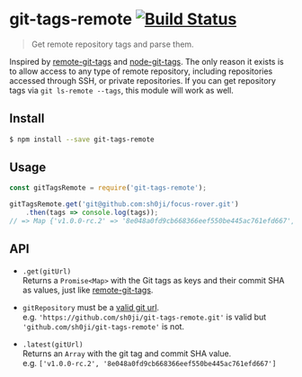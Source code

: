 # git-tags-remote [![Build Status](https://travis-ci.org/sh0ji/git-tags-remote.svg?branch=master)](https://travis-ci.org/sh0ji/git-tags-remote)
> Get remote repository tags and parse them.

Inspired by [remote-git-tags](https://github.com/sindresorhus/remote-git-tags) and [node-git-tags](https://github.com/bfricka/node-git-tags). The only reason it exists is to allow access to any type of remote repository, including repositories accessed through SSH, or private repositories. If you can get repository tags via `git ls-remote --tags`, this module will work as well.

## Install
```sh
$ npm install --save git-tags-remote
```

## Usage
```javascript
const gitTagsRemote = require('git-tags-remote');

gitTagsRemote.get('git@github.com:sh0ji/focus-rover.git')
    .then(tags => console.log(tags));
// => Map {'v1.0.0-rc.2' => '8e048a0fd9cb668366eef550be445ac761efd667', ...}
```

## API
* `.get(gitUrl)`  
Returns a `Promise<Map>` with the Git tags as keys and their commit SHA as values, just like [remote-git-tags](https://github.com/sindresorhus/remote-git-tags).
 * `gitRepository` must be a [valid git url](https://git-scm.com/docs/git-clone#_git_urls_a_id_urls_a).  
 e.g. `'https://github.com/sh0ji/git-tags-remote.git'` is valid but `'github.com/sh0ji/git-tags-remote'` is not.

* `.latest(gitUrl)`  
Returns an `Array` with the git tag and commit SHA value.  
e.g. `['v1.0.0-rc.2', '8e048a0fd9cb668366eef550be445ac761efd667']`
